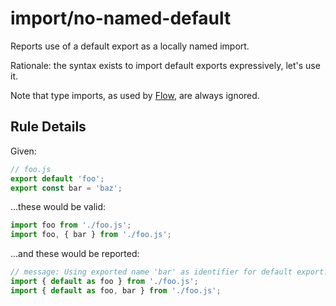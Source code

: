 # import/no-named-default

<!-- end auto-generated rule header -->

Reports use of a default export as a locally named import.

Rationale: the syntax exists to import default exports expressively, let's use it.

Note that type imports, as used by [Flow], are always ignored.

[Flow]: https://flow.org/

## Rule Details

Given:
```js
// foo.js
export default 'foo';
export const bar = 'baz';
```

...these would be valid:
```js
import foo from './foo.js';
import foo, { bar } from './foo.js';
```

...and these would be reported:
```js
// message: Using exported name 'bar' as identifier for default export.
import { default as foo } from './foo.js';
import { default as foo, bar } from './foo.js';
```
